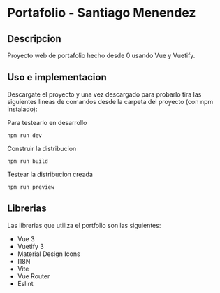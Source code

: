 # Portafolio - Santiago Menendez

## Descripcion

Proyecto web de portafolio hecho desde 0 usando Vue y Vuetify.

## Uso e implementacion

Descargate el proyecto y una vez descargado para probarlo tira las siguientes lineas de comandos desde la carpeta del proyecto (con npm instalado):

Para testearlo en desarrollo

`npm run dev`

Construir la distribucion

`npm run build`

Testear la distribucion creada

`npm run preview`

## Librerias

Las librerias que utiliza el portfolio son las siguientes:

- Vue 3
- Vuetify 3
- Material Design Icons
- I18N
- Vite
- Vue Router
- Eslint
